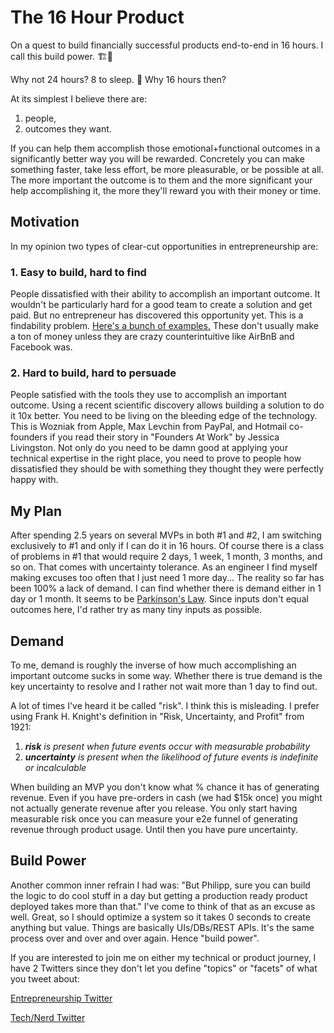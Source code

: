 # The 16 Hour Product

On a quest to build financially successful products end-to-end in 16 hours. I call this build power. 🏗💪

Why not 24 hours? 8 to sleep. 🛌 Why 16 hours then? 

At its simplest I believe there are:
1. people, 
2. outcomes they want.

If you can help them accomplish those emotional+functional outcomes in a significantly better way you will be rewarded. Concretely you can make something faster, take less effort, be more pleasurable, or be possible at all. The more important the outcome is to them and the more significant your help accomplishing it, the more they'll reward you with their money or time.

## Motivation

In my opinion two types of clear-cut opportunities in entrepreneurship are:

### 1. Easy to build, hard to find

People dissatisfied with their ability to accomplish an important outcome. It wouldn't be particularly hard for a good team to create a solution and get paid. But no entrepreneur has discovered this opportunity yet. This is a findability problem. [Here's a bunch of examples.](https://www.indiehackers.com/products?minRevenue=1000&revenueVerification=stripe) These don't usually make a ton of money unless they are crazy counterintuitive like AirBnB and Facebook was.

### 2. Hard to build, hard to persuade

People satisfied with the tools they use to accomplish an important outcome. Using a recent scientific discovery allows building a solution to do it 10x better. You need to be living on the bleeding edge of the technology. This is Wozniak from Apple, Max Levchin from PayPal, and Hotmail co-founders if you read their story in "Founders At Work" by Jessica Livingston. Not only do you need to be damn good at applying your technical expertise in the right place, you need to prove to people how dissatisfied they should be with something they thought they were perfectly happy with.

## My Plan

After spending 2.5 years on several MVPs in both #1 and #2, I am switching exclusively to #1 and only if I can do it in 16 hours. Of course there is a class of problems in #1 that would require 2 days, 1 week, 1 month, 3 months, and so on. That comes with uncertainty tolerance. As an engineer I find myself making excuses too often that I just need 1 more day... The reality so far has been 100% a lack of demand. I can find whether there is demand either in 1 day or 1 month. It seems to be [Parkinson's Law](https://en.wikipedia.org/wiki/Parkinson%27s_law). Since inputs don't equal outcomes here, I'd rather try as many tiny inputs as possible.

## Demand

To me, demand is roughly the inverse of how much accomplishing an important outcome sucks in some way. Whether there is true demand is the key uncertainty to resolve and I rather not wait more than 1 day to find out. 

A lot of times I've heard it be called "risk". I think this is misleading. I prefer using Frank H. Knight's definition in "Risk, Uncertainty, and Profit" from 1921:
1. _**risk** is present when future events occur with measurable probability_
2. _**uncertainty** is present when the likelihood of future events is indefinite or incalculable_

When building an MVP you don't know what % chance it has of generating revenue. Even if you have pre-orders in cash (we had $15k once) you might not actually generate revenue after you release. You only start having measurable risk once you can measure your e2e funnel of generating revenue through product usage. Until then you have pure uncertainty.

## Build Power

Another common inner refrain I had was: "But Philipp, sure you can build the logic to do cool stuff in a day but getting a production ready product deployed takes more than that." I've come to think of that as an excuse as well. Great, so I should optimize a system so it takes 0 seconds to create anything but value. Things are basically UIs/DBs/REST APIs. It's the same process over and over and over again. Hence "build power".

If you are interested to join me on either my technical or product journey, I have 2 Twitters since they don't let you define "topics" or "facets" of what you tweet about:

[Entrepreneurship Twitter](https://twitter.com/pcannons)

[Tech/Nerd Twitter](https://twitter.com/philipp_tech)
